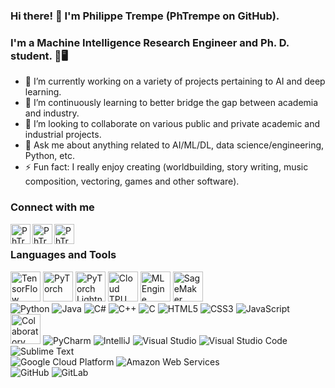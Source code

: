 <!--
**PhTrempe/PhTrempe** is a ✨ _special_ ✨ repository because its `README.md` (this file) appears on your GitHub profile.

Here are some ideas to get you started:

- 🔭 I’m currently working on ...
- 🌱 I’m currently learning ...
- 👯 I’m looking to collaborate on ...
- 🤔 I’m looking for help with ...
- 💬 Ask me about ...
- 📫 How to reach me: ...
- 😄 Pronouns: ...
- ⚡ Fun fact: ...
-->

### Hi there! 👋 I'm Philippe Trempe (PhTrempe on GitHub).

### I'm a Machine Intelligence Research Engineer and Ph. D. student. 🧠🖥️
- 🔭 I’m currently working on a variety of projects pertaining to AI and deep learning.
- 🌱 I’m continuously learning to better bridge the gap between academia and industry.
- 👯 I’m looking to collaborate on various public and private academic and industrial projects.
- 💬 Ask me about anything related to AI/ML/DL, data science/engineering, Python, etc.
- ⚡ Fun fact: I really enjoy creating (worldbuilding, story writing, music composition, vectoring, games and other software).

### Connect with me
[<img align="left" alt="PhTrempe | LinkedIn" width="32px" src="https://cdn.jsdelivr.net/npm/simple-icons@v3/icons/linkedin.svg" />][linkedin]
[<img align="left" alt="PhTrempe | Twitter" width="32px" src="https://cdn.jsdelivr.net/npm/simple-icons@v3/icons/twitter.svg" />][twitter]
[<img align="left" alt="PhTrempe | SoundCloud" width="32px" src="https://cdn.jsdelivr.net/npm/simple-icons@v3/icons/soundcloud.svg" />][soundcloud]
<br/>

### Languages and Tools
<!-- https://icons8.com/ -->
<span>
  <img alt="TensorFlow" title="TensorFlow" height="48px" src="https://img.icons8.com/color/48/000000/tensorflow.png"/>
  <img alt="PyTorch" title="PyTorch" height="48px" src="https://lh3.googleusercontent.com/SrO-TQ34yvl3KrL3MiTr4T3UqcsljMpRKBy3AvFHGZW37hJLoNYR-7vW6CkCwrr3IRkP4Ay6tJiC5oXEJNDT"/>
  <img alt="PyTorch Lightning" title="PyTorch Lightning" height="48px" src="https://user-images.githubusercontent.com/21987697/134552334-0ee0004b-37f8-4a45-baed-eaf415216d3d.png"/>
  <img alt="Cloud TPU" title="Cloud TPU" height="48px" src="https://cloud.google.com/tpu/docs/images/icons/natural_language.png"/>
  <img alt="ML Engine" title="ML Engine" height="48px" src="https://miro.medium.com/max/256/1*kq32eimo6_e68PJt7gbQsA.png"/>
  <img alt="SageMaker" title="SageMaker" height="48px" src="https://miro.medium.com/max/300/1*jbYRQa6__lU3EAzdkA_fJw.png"/>
</span>
<br/>
<span>
  <img alt="Python" title="Python" src="https://img.icons8.com/color/48/000000/python.png"/>
  <img alt="Java" title="Java" src="https://img.icons8.com/color/48/000000/java-coffee-cup-logo.png"/>
  <img alt="C#" title="C#" src="https://img.icons8.com/color/48/000000/c-sharp-logo.png"/>
  <img alt="C++" title="C++" src="https://img.icons8.com/color/48/000000/c-plus-plus-logo.png"/>
  <img alt="C" title="C" src="https://img.icons8.com/color/48/000000/c-programming.png"/>
  <img alt="HTML5" title="HTML5" src="https://img.icons8.com/color/48/000000/html-5.png"/>
  <img alt="CSS3" title="CSS3" src="https://img.icons8.com/color/48/000000/css3.png"/>
  <img alt="JavaScript" title="JavaScript" src="https://img.icons8.com/color/48/000000/javascript-logo-1.png"/>
</span>
<br/>
<span>
  <img alt="Colaboratory" title="Colaboratory" height="48px" src="https://colab.research.google.com/img/colab_favicon_256px.png"/>
  <img alt="PyCharm" title="PyCharm" src="https://img.icons8.com/color/48/000000/pycharm.png"/>
  <img alt="IntelliJ" title="IntelliJ" src="https://img.icons8.com/color/48/000000/intellij-idea.png"/>
  <img alt="Visual Studio" title="Visual Studio" src="https://img.icons8.com/color/48/000000/visual-studio-2019.png"/>
  <img alt="Visual Studio Code" title="Visual Studio Code" src="https://img.icons8.com/color/48/000000/visual-studio-code-2019.png"/>
  <img alt="Sublime Text" title="Sublime Text" src="https://img.icons8.com/color/48/000000/sublime-text.png"/>
</span>
<br/>
<span>
  <img alt="Google Cloud Platform" title="Google Cloud Platform" src="https://img.icons8.com/color/48/000000/google-cloud-platform.png"/>
  <img alt="Amazon Web Services" title="Amazon Web Services" src="https://img.icons8.com/color/48/000000/amazon-web-services.png"/>
</span>
<br/>
<span>
  <img alt="GitHub" title="GitHub" src="https://img.icons8.com/material-outlined/48/000000/github.png"/>
  <img alt="GitLab" title="GitLab" src="https://img.icons8.com/color/48/000000/gitlab.png"/>
</span>
<br/>

[linkedin]: https://www.linkedin.com/in/phtrempe
[twitter]: https://twitter.com/phtrempe
[soundcloud]: https://soundcloud.com/phtrempe
